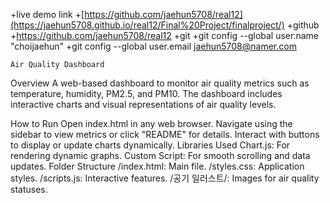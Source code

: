 +live demo link
    +[https://github.com/jaehun5708/real12](https://jaehun5708.github.io/real12/Final%20Project/finalproject/)
+github
    +https://github.com/jaehun5708/real12
+git
    +git config --global user.name "choijaehun"
    +git config --global user.email jaehun5708@namer.com


    Air Quality Dashboard
Overview
A web-based dashboard to monitor air quality metrics such as temperature, humidity, PM2.5, and PM10. The dashboard includes interactive charts and visual representations of air quality levels.

How to Run
Open index.html in any web browser.
Navigate using the sidebar to view metrics or click "README" for details.
Interact with buttons to display or update charts dynamically.
Libraries Used
Chart.js: For rendering dynamic graphs.
Custom Script: For smooth scrolling and data updates.
Folder Structure
/index.html: Main file.
/styles.css: Application styles.
/scripts.js: Interactive features.
/공기 일러스트/: Images for air quality statuses.
